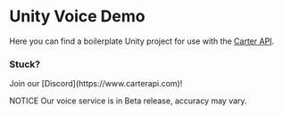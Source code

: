 # Unity Voice Demo

Here you can find a boilerplate Unity project for use with the [Carter API](https://www.carterapi.com).

<h3>Stuck?</h3>
Join our [Discord](https://www.carterapi.com)!


NOTICE
Our voice service is in Beta release, accuracy may vary.
